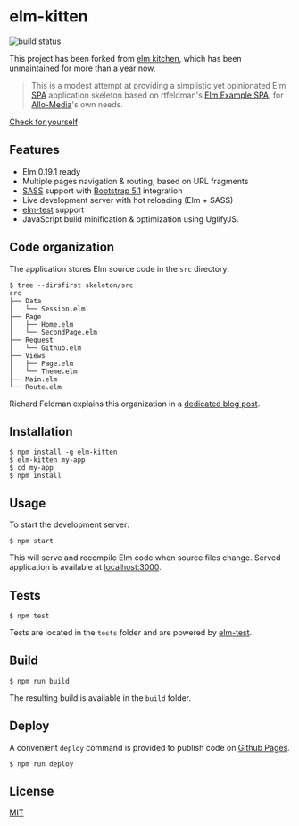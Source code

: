 # elm-kitten

![build status](https://github.com/n1k0/elm-kitten/actions/workflows/node.js.yml/badge.svg)

This project has been forked from [elm kitchen](https://github.com/allo-media/elm-kitchen), which has been unmaintained for more than a year now.

> This is a modest attempt at providing a simplistic yet opinionated Elm [SPA](https://en.wikipedia.org/wiki/Single-page_application) application skeleton based on rtfeldman's [Elm Example SPA](https://github.com/rtfeldman/elm-spa-example/), for [Allo-Media](http://tech.allo-media.net/)'s own needs.

[Check for yourself](https://n1k0.github.io/elm-kitten/)

## Features

- Elm 0.19.1 ready
- Multiple pages navigation & routing, based on URL fragments
- [SASS](https://sass-lang.com/) support with [Bootstrap 5.1](https://getbootstrap.com/docs/5.1/) integration
- Live development server with hot reloading (Elm + SASS)
- [elm-test](https://github.com/elm-community/elm-test) support
- JavaScript build minification & optimization using UglifyJS.

## Code organization

The application stores Elm source code in the `src` directory:

```
$ tree --dirsfirst skeleton/src
src
├── Data
│   └── Session.elm
├── Page
│   ├── Home.elm
│   └── SecondPage.elm
├── Request
│   └── Github.elm
├── Views
│   ├── Page.elm
│   └── Theme.elm
├── Main.elm
└── Route.elm
```

Richard Feldman explains this organization in a [dedicated blog post](https://dev.to/rtfeldman/tour-of-an-open-source-elm-spa).

## Installation

```
$ npm install -g elm-kitten
$ elm-kitten my-app
$ cd my-app
$ npm install
```

## Usage

To start the development server:

```
$ npm start
```

This will serve and recompile Elm code when source files change. Served application is available at [localhost:3000](http://localhost:3000/).

## Tests

```
$ npm test
```

Tests are located in the `tests` folder and are powered by [elm-test](https://github.com/elm-community/elm-test).

## Build

```
$ npm run build
```

The resulting build is available in the `build` folder.

## Deploy

A convenient `deploy` command is provided to publish code on [Github Pages](https://pages.github.com/).

```
$ npm run deploy
```

## License

[MIT](https://opensource.org/licenses/MIT)
